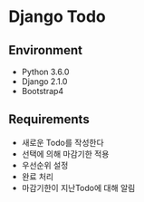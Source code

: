 # Django Todo

## Environment

* Python 3.6.0
* Django 2.1.0
* Bootstrap4

## Requirements

* 새로운 Todo를 작성한다
* 선택에 의해 마감기한 적용
* 우선순위 설정
* 완료 처리
* 마감기한이 지난Todo에 대해 알림
